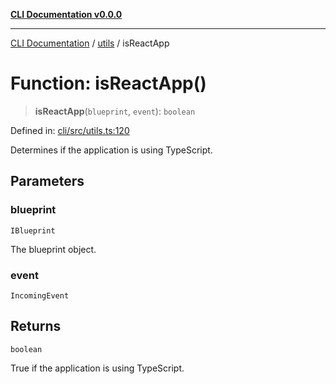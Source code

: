 [**CLI Documentation v0.0.0**](../../README.md)

***

[CLI Documentation](../../modules.md) / [utils](../README.md) / isReactApp

# Function: isReactApp()

> **isReactApp**(`blueprint`, `event`): `boolean`

Defined in: [cli/src/utils.ts:120](https://github.com/stonemjs/cli/blob/918c4879f2a7715f30d46038936ca1a10bb41202/src/utils.ts#L120)

Determines if the application is using TypeScript.

## Parameters

### blueprint

`IBlueprint`

The blueprint object.

### event

`IncomingEvent`

## Returns

`boolean`

True if the application is using TypeScript.

